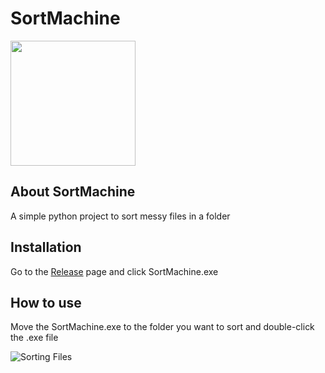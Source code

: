 # SortMachine
<img src='https://github.com/aamirraza1206/SortMachine/assets/88135004/12ec8ee0-815c-4d11-b95a-30987b69e836' width='200'>

## About SortMachine
A simple python project to sort messy files in a folder

## Installation
Go to the [Release](https://github.com/aamirraza1206/SortMachine/releases/tag/v1.0.0) page and click SortMachine.exe

## How to use
Move the SortMachine.exe to the folder you want to sort and double-click the .exe file

![Sorting Files](https://github.com/aamirraza1206/SortMachine/assets/88135004/95f6fa65-908f-4ccd-977a-9a343b30355c)
